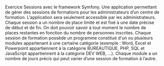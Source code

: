 Exercice Sessions avec le framework Symfony.
Une application permettant de gérer des sessions de formations pour les administrateurs d’un centre de formation.
L’application sera seulement accessible par les administrateurs.
Chaque session a un nombre de place limité et est fixé à une date précise de début et de fin.
On doit pouvoir savoir à tout moment le nombre de places restantes en fonction du nombre de personnes inscrites.
Chaque session de formation possède un programme constitué d'un ou plusieurs modules appartenant à une certaine catégorie
(exemple : Word, Excel et Powerpoint appartiennent à la catégorie BUREAUTIQUE, PHP, SQL et JavaScript appartiennent à la catégorie DEV WEB, ...). 
Chaque module a un nombre de jours précis qui peut varier d’une session de formation à l’autre.
